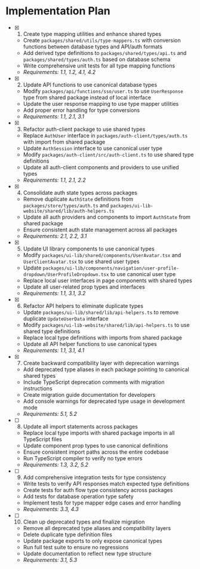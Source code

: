 # Implementation Plan

- [x] 1. Create type mapping utilities and enhance shared types
  - Create `packages/shared/utils/type-mappers.ts` with conversion functions between database types and API/auth formats
  - Add derived type definitions to `packages/shared/types/api.ts` and `packages/shared/types/auth.ts` based on database schema
  - Write comprehensive unit tests for all type mapping functions
  - _Requirements: 1.1, 1.2, 4.1, 4.2_

- [x] 2. Update API functions to use canonical database types
  - Modify `packages/api/functions/sso/user.ts` to use `UserResponse` type from shared package instead of local interface
  - Update the user response mapping to use type mapper utilities
  - Add proper error handling for type conversions
  - _Requirements: 1.1, 2.1, 3.1_

- [x] 3. Refactor auth-client package to use shared types
  - Replace `AuthUser` interface in `packages/auth-client/types/auth.ts` with import from shared package
  - Update `AuthSession` interface to use canonical user type
  - Modify `packages/auth-client/src/auth-client.ts` to use shared type definitions
  - Update all auth-client components and providers to use unified types
  - _Requirements: 1.1, 2.1, 2.2_

- [x] 4. Consolidate auth state types across packages
  - Remove duplicate `AuthState` definitions from `packages/store/types/auth.ts` and `packages/ui-lib-website/shared/lib/auth-helpers.ts`
  - Update all auth providers and components to import `AuthState` from shared package
  - Ensure consistent auth state management across all packages
  - _Requirements: 2.1, 2.2, 3.1_

- [x] 5. Update UI library components to use canonical types
  - Modify `packages/ui-lib/shared/components/UserAvatar.tsx` and `UserClientAvatar.tsx` to use shared user types
  - Update `packages/ui-lib/components/navigation/user-profile-dropdown/UserProfileDropdown.tsx` to use canonical user type
  - Replace local user interfaces in page components with shared types
  - Update all user-related prop types and interfaces
  - _Requirements: 1.1, 3.1, 3.2_

- [x] 6. Refactor API helpers to eliminate duplicate types
  - Update `packages/ui-lib/shared/lib/api-helpers.ts` to remove duplicate `UpdateUserData` interface
  - Modify `packages/ui-lib-website/shared/lib/api-helpers.ts` to use shared type definitions
  - Replace local type definitions with imports from shared package
  - Update all API helper functions to use canonical types
  - _Requirements: 1.1, 3.1, 4.1_

- [x] 7. Create backward compatibility layer with deprecation warnings
  - Add deprecated type aliases in each package pointing to canonical shared types
  - Include TypeScript deprecation comments with migration instructions
  - Create migration guide documentation for developers
  - Add console warnings for deprecated type usage in development mode
  - _Requirements: 5.1, 5.2_

- [ ] 8. Update all import statements across packages
  - Replace local type imports with shared package imports in all TypeScript files
  - Update component prop types to use canonical definitions
  - Ensure consistent import paths across the entire codebase
  - Run TypeScript compiler to verify no type errors
  - _Requirements: 1.3, 3.2, 5.2_

- [ ] 9. Add comprehensive integration tests for type consistency
  - Write tests to verify API responses match expected type definitions
  - Create tests for auth flow type consistency across packages
  - Add tests for database operation type safety
  - Implement tests for type mapper edge cases and error handling
  - _Requirements: 3.3, 4.3_

- [ ] 10. Clean up deprecated types and finalize migration
  - Remove all deprecated type aliases and compatibility layers
  - Delete duplicate type definition files
  - Update package exports to only expose canonical types
  - Run full test suite to ensure no regressions
  - Update documentation to reflect new type structure
  - _Requirements: 3.1, 5.3_